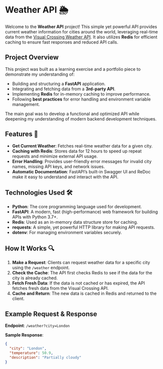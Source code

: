 # Weather API 🌦️

Welcome to the **Weather API** project! This simple yet powerful API provides current weather information for cities around the world, leveraging real-time data from the [Visual Crossing Weather API](https://www.visualcrossing.com/weather-api). It also utilizes **Redis** for efficient caching to ensure fast responses and reduced API calls.

## Project Overview

This project was built as a learning exercise and a portfolio piece to demonstrate my understanding of:
- Building and structuring a **FastAPI** application.
- Integrating and fetching data from a **3rd-party API**.
- Implementing **Redis** for in-memory caching to improve performance.
- Following **best practices** for error handling and environment variable management.

The main goal was to develop a functional and optimized API while deepening my understanding of modern backend development techniques.

## Features 🚀

- **Get Current Weather**: Fetches real-time weather data for a given city.
- **Caching with Redis**: Stores data for 12 hours to speed up repeat requests and minimize external API usage.
- **Error Handling**: Provides user-friendly error messages for invalid city names, missing API keys, and network issues.
- **Automatic Documentation**: FastAPI’s built-in Swagger UI and ReDoc make it easy to understand and interact with the API.

## Technologies Used 🛠️

- **Python**: The core programming language used for development.
- **FastAPI**: A modern, fast (high-performance) web framework for building APIs with Python 3.7+.
- **Redis**: Used as an in-memory data structure store for caching.
- **requests**: A simple, yet powerful HTTP library for making API requests.
- **dotenv**: For managing environment variables securely.

## How It Works 🔍

1. **Make a Request**: Clients can request weather data for a specific city using the `/weather` endpoint.
2. **Check the Cache**: The API first checks Redis to see if the data for the city is already cached.
3. **Fetch Fresh Data**: If the data is not cached or has expired, the API fetches fresh data from the Visual Crossing API.
4. **Cache and Return**: The new data is cached in Redis and returned to the client.

## Example Request & Response

**Endpoint**: `/weather?city=London`

**Sample Response**:
```json
{
  "city": "London",
  "temperature": 50.9,
  "description": "Partially cloudy"
}